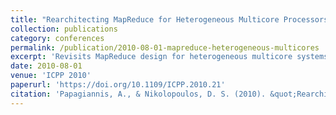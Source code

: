 ```yaml
---
title: "Rearchitecting MapReduce for Heterogeneous Multicore Processors with Explicitly Managed Memories"
collection: publications
category: conferences
permalink: /publication/2010-08-01-mapreduce-heterogeneous-multicores
excerpt: 'Revisits MapReduce design for heterogeneous multicore systems using explicitly managed memory hierarchies and runtime adaptability. **Best Paper Award Nominee**'
date: 2010-08-01
venue: 'ICPP 2010'
paperurl: 'https://doi.org/10.1109/ICPP.2010.21'
citation: 'Papagiannis, A., & Nikolopoulos, D. S. (2010). &quot;Rearchitecting MapReduce for Heterogeneous Multicore Processors.&quot; <i>ICPP 2010</i>, 121–130. https://doi.org/10.1109/ICPP.2010.21'
---
```

